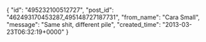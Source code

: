  {
   "id": "495232100512727",
   "post_id": "462493170453287_495148727187731",
   "from_name": "Cara Small",
   "message": "Same shit, different pile",
   "created_time": "2013-03-23T06:32:19+0000"
 }
